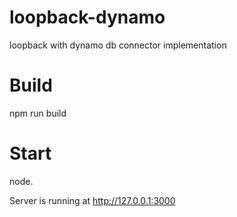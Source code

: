 # loopback-dynamo
loopback with dynamo db connector implementation
# Build
npm run build
# Start 
node.

Server is running at http://127.0.0.1:3000
